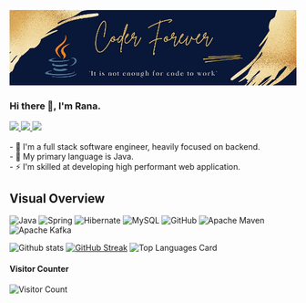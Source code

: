 <p align=”center”>
  <img src="/assets/Banner_github_arifng_small.jpg" alt="Banner">
</p>

### Hi there 👋, I'm Rana.
<a href="https://arifng.medium.com/">
   <img src="https://img.shields.io/badge/Medium-12100E?logo=medium&logoColor=white">
</a>
<a href="https://www.linkedin.com/in/arifng/">
   <img src="https://img.shields.io/badge/LinkedIn-blue?logo=linkedin&logoColor=white">
</a>
<a href="https://arifng.github.io/">
   <img src="https://img.shields.io/badge/web-Portfolio-orange">
</a>

<br>
<br>
- 🔭 I'm a full stack software engineer, heavily focused on backend.<br>
- 🌱 My primary language is Java.<br>
- ⚡ I'm skilled at developing high performant web application.


<!--
**arifng/arifng** is a ✨ _special_ ✨ repository because its `README.md` (this file) appears on your GitHub profile.

Here are some ideas to get you started:

- 🔭 I’m currently working on ...
- 🌱 I’m currently learning ...
- 👯 I’m looking to collaborate on ...
- 🤔 I’m looking for help with ...
- 💬 Ask me about ...
- 📫 How to reach me: ...
- 😄 Pronouns: ...
- ⚡ Fun fact: ...
-->
## Visual Overview<br>
![Java](https://img.shields.io/badge/Java-ED8B00?logo=java&logoColor=white)
![Spring](https://img.shields.io/badge/spring-%236DB33F.svg?logo=spring&logoColor=white)
![Hibernate](https://img.shields.io/badge/Hibernate-gray?logo=hibernate&logoColor=white&labelColor=C0B381&color=637075)
![MySQL](https://img.shields.io/badge/mysql-%2300f.svg?logo=mysql&logoColor=white&color=FEA517&labelColor=5382A1)
![GitHub](https://img.shields.io/badge/github-%23121011.svg?logo=github&logoColor=white)
![Apache Maven](https://img.shields.io/badge/Apache%20Maven-C71A36?logo=Apache%20Maven&logoColor=white&labelColor=black&color=C3203D)
![Apache Kafka](https://img.shields.io/badge/Apache%20Kafka-000?logo=apachekafka)

![Github stats](https://github-readme-stats-sigma-five.vercel.app/api?username=arifng&theme=vue&show_icons=true&count_private=true&hide=issues,contribs)
[![GitHub Streak](http://github-readme-streak-stats.herokuapp.com?user=arifng)](https://git.io/streak-stats)
![Top Languages Card](https://github-readme-stats-sigma-five.vercel.app/api/top-langs/?username=arifng&layout=compact)
<br>
#### Visitor Counter<br>
![Visitor Count](https://profile-counter.glitch.me/{arifng}/count.svg)
